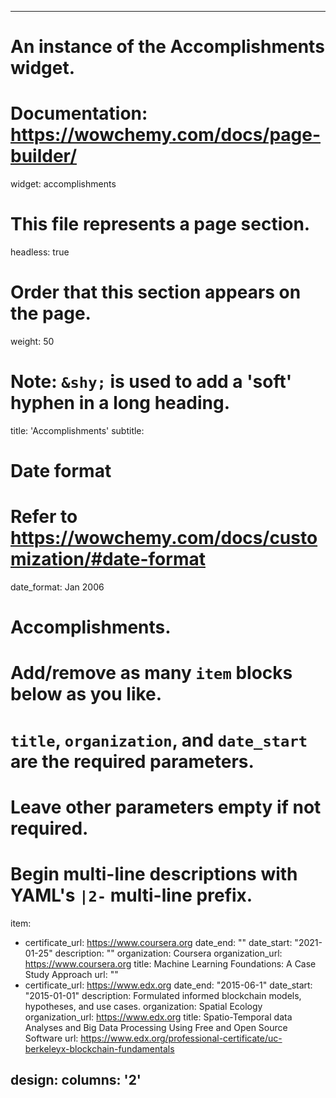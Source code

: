 
---
# An instance of the Accomplishments widget.
# Documentation: https://wowchemy.com/docs/page-builder/
widget: accomplishments

# This file represents a page section.
headless: true

# Order that this section appears on the page.
weight: 50

# Note: `&shy;` is used to add a 'soft' hyphen in a long heading.
title: 'Accomplish&shy;ments'
subtitle:

# Date format
#   Refer to https://wowchemy.com/docs/customization/#date-format
date_format: Jan 2006

# Accomplishments.
#   Add/remove as many `item` blocks below as you like.
#   `title`, `organization`, and `date_start` are the required parameters.
#   Leave other parameters empty if not required.
#   Begin multi-line descriptions with YAML's `|2-` multi-line prefix.
item:
- certificate_url: https://www.coursera.org
  date_end: ""
  date_start: "2021-01-25"
  description: ""
  organization: Coursera
  organization_url: https://www.coursera.org
  title: Machine Learning Foundations: A Case Study Approach
  url: ""
- certificate_url: https://www.edx.org
  date_end: "2015-06-1"
  date_start: "2015-01-01"
  description: Formulated informed blockchain models, hypotheses, and use cases.
  organization: Spatial Ecology
  organization_url: https://www.edx.org
  title: Spatio-Temporal data Analyses and Big Data Processing Using Free and Open Source Software
  url: https://www.edx.org/professional-certificate/uc-berkeleyx-blockchain-fundamentals

design:
  columns: '2' 
---